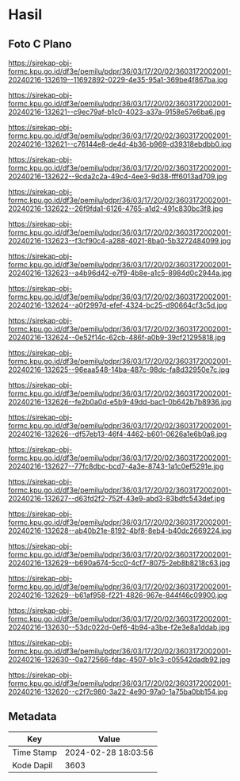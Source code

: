 # Hasil

## Foto C Plano

https://sirekap-obj-formc.kpu.go.id/df3e/pemilu/pdpr/36/03/17/20/02/3603172002001-20240216-132619--11692892-0229-4e35-95a1-369be4f867ba.jpg

https://sirekap-obj-formc.kpu.go.id/df3e/pemilu/pdpr/36/03/17/20/02/3603172002001-20240216-132621--c9ec79af-b1c0-4023-a37a-9158e57e6ba6.jpg

https://sirekap-obj-formc.kpu.go.id/df3e/pemilu/pdpr/36/03/17/20/02/3603172002001-20240216-132621--c76144e8-de4d-4b36-b969-d39318ebdbb0.jpg

https://sirekap-obj-formc.kpu.go.id/df3e/pemilu/pdpr/36/03/17/20/02/3603172002001-20240216-132622--9cda2c2a-49c4-4ee3-9d38-fff6013ad709.jpg

https://sirekap-obj-formc.kpu.go.id/df3e/pemilu/pdpr/36/03/17/20/02/3603172002001-20240216-132622--26f9fda1-6126-4765-a1d2-491c830bc3f8.jpg

https://sirekap-obj-formc.kpu.go.id/df3e/pemilu/pdpr/36/03/17/20/02/3603172002001-20240216-132623--f3cf90c4-a288-4021-8ba0-5b3272484099.jpg

https://sirekap-obj-formc.kpu.go.id/df3e/pemilu/pdpr/36/03/17/20/02/3603172002001-20240216-132623--a4b96d42-e7f9-4b8e-a1c5-8984d0c2944a.jpg

https://sirekap-obj-formc.kpu.go.id/df3e/pemilu/pdpr/36/03/17/20/02/3603172002001-20240216-132624--a0f2997d-efef-4324-bc25-d90664cf3c5d.jpg

https://sirekap-obj-formc.kpu.go.id/df3e/pemilu/pdpr/36/03/17/20/02/3603172002001-20240216-132624--0e52f14c-62cb-486f-a0b9-39cf21295818.jpg

https://sirekap-obj-formc.kpu.go.id/df3e/pemilu/pdpr/36/03/17/20/02/3603172002001-20240216-132625--96eaa548-14ba-487c-98dc-fa8d32950e7c.jpg

https://sirekap-obj-formc.kpu.go.id/df3e/pemilu/pdpr/36/03/17/20/02/3603172002001-20240216-132626--fe2b0a0d-e5b9-49dd-bac1-0b642b7b8936.jpg

https://sirekap-obj-formc.kpu.go.id/df3e/pemilu/pdpr/36/03/17/20/02/3603172002001-20240216-132626--df57eb13-46f4-4462-b601-0626a1e6b0a6.jpg

https://sirekap-obj-formc.kpu.go.id/df3e/pemilu/pdpr/36/03/17/20/02/3603172002001-20240216-132627--77fc8dbc-bcd7-4a3e-8743-1a1c0ef5291e.jpg

https://sirekap-obj-formc.kpu.go.id/df3e/pemilu/pdpr/36/03/17/20/02/3603172002001-20240216-132627--d63fd2f2-752f-43e9-abd3-83bdfc543def.jpg

https://sirekap-obj-formc.kpu.go.id/df3e/pemilu/pdpr/36/03/17/20/02/3603172002001-20240216-132628--ab40b21e-8192-4bf8-8eb4-b40dc2669224.jpg

https://sirekap-obj-formc.kpu.go.id/df3e/pemilu/pdpr/36/03/17/20/02/3603172002001-20240216-132629--b690a674-5cc0-4cf7-8075-2eb8b8218c63.jpg

https://sirekap-obj-formc.kpu.go.id/df3e/pemilu/pdpr/36/03/17/20/02/3603172002001-20240216-132629--b61af958-f221-4826-967e-844f46c09900.jpg

https://sirekap-obj-formc.kpu.go.id/df3e/pemilu/pdpr/36/03/17/20/02/3603172002001-20240216-132630--53dc022d-0ef6-4b94-a3be-f2e3e8a1ddab.jpg

https://sirekap-obj-formc.kpu.go.id/df3e/pemilu/pdpr/36/03/17/20/02/3603172002001-20240216-132630--0a272566-fdac-4507-b1c3-c05542dadb92.jpg

https://sirekap-obj-formc.kpu.go.id/df3e/pemilu/pdpr/36/03/17/20/02/3603172002001-20240216-132620--c2f7c980-3a22-4e90-97a0-1a75ba0bb154.jpg


## Metadata

| Key        | Value               |
| ---------- | ------------------- |
| Time Stamp | 2024-02-28 18:03:56 |
| Kode Dapil | 3603                |




